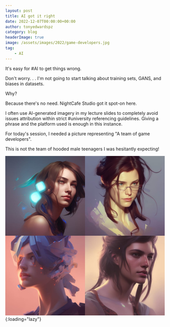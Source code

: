 ```yaml
---
layout: post
title: AI got it right
date: 2022-12-07T00:00:00+00:00
author: tonyedwardspz
category: blog
headerImage: true
image: /assets/images/2022/game-developers.jpg
tag: 
    - AI
---
```


It's easy for #AI to get things wrong.

Don't worry. . . I'm not going to start talking about training sets, GANS, and biases in datasets.

Why?

Because there's no need. NightCafe Studio got it spot-on here.

I often use AI-generated imagery in my lecture slides to completely avoid issues attribution within strict #university referencing guidelines. Giving a phrase and the platform used is enough in this instance.

For today's session, I needed a picture representing "A team of game developers".

This is not the team of hooded male teenagers I was hesitantly expecting!

![Four game developers](/assets/images/2022/game-developers.jpg "four game developers"){:loading="lazy"}
